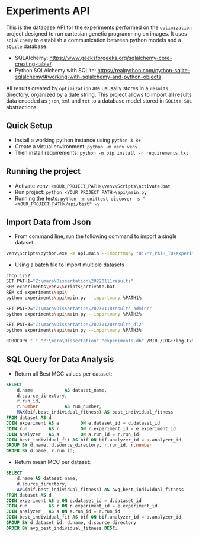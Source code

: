# Experiments API

This is the database API for the experiments performed on the `optimization` project designed 
to run cartesian genetic programming on images.
It uses `sqlalchemy` to establish a communication between python models and a `SQLite` database.
* SQLAlchemy: https://www.geeksforgeeks.org/sqlalchemy-core-creating-table/
* Python SQLAlchemy with SQLite: https://realpython.com/python-sqlite-sqlalchemy/#working-with-sqlalchemy-and-python-objects

All results created by `optimization` are ususally stores in a `results` directory, organized by a date string. 
This project allows to import all results data encoded as `json`, `xml` and `txt` 
to a database model stored in `SQLite SQL` abstractions. 

## Quick Setup

* Install a working python instance using `python 3.8+`
* Create a virtual environment: `python -m venv venv`  
* Then install requirements: `python -m pip install -r requirements.txt`

## Running the project

* Activate venv: `<YOUR_PROJECT_PATH>\venv\Scripts\activate.bat`
* Run project: `python <YOUR_PROJECT_PATH>\api\main.py`  
* Running the tests: `python -m unittest discover -s "<YOUR_PROJECT_PATH>/api/test" -v`

## Import Data from Json

* From command line, run the following command to import a single dataset
```bash
venv\Scripts\python.exe -m api.main --importmany "D:\MY_PATH_TO\experiments\scripts\results\MY_DATASET"
```

* Using a batch file to import multiple datasets
```bash
chcp 1252
SET PATH1="Z:\mara\Dissertation\20220111results"
REM experiments\venv\Scripts\activate.bat
REM cd experiments\api\
python experiments\api\main.py --importmany %PATH1%

SET PATH2="Z:\mara\Dissertation\20230118results_adminc"
python experiments\api\main.py --importmany %PATH2%

SET PATH3="Z:\mara\Dissertation\20230120results_dl2"
python experiments\api\main.py --importmany %PATH3%

ROBOCOPY "." "Z:\mara\Dissertation" "experiments.db" /MIR /LOG+:log.txt
```
## SQL Query for Data Analysis

* Return all Best MCC values per dataset:
```sql
SELECT 
    d.name            AS dataset_name,
    d.source_directory,
    r.run_id,
    r.number          AS run_number,
    MAX(bif.best_individual_fitness) AS best_individual_fitness
FROM dataset AS d
JOIN experiment AS e        ON e.dataset_id = d.dataset_id
JOIN run        AS r        ON r.experiment_id = e.experiment_id
JOIN analyzer   AS a        ON a.run_id = r.run_id
JOIN best_individual_fit AS bif ON bif.analyzer_id = a.analyzer_id
GROUP BY d.name, d.source_directory, r.run_id, r.number
ORDER BY d.name, r.run_id;
```

* Return mean MCC per dataset:
```sql
SELECT 
    d.name AS dataset_name,
    d.source_directory,
    AVG(bif.best_individual_fitness) AS avg_best_individual_fitness
FROM dataset AS d
JOIN experiment AS e ON e.dataset_id = d.dataset_id
JOIN run        AS r ON r.experiment_id = e.experiment_id
JOIN analyzer   AS a ON a.run_id = r.run_id
JOIN best_individual_fit AS bif ON bif.analyzer_id = a.analyzer_id
GROUP BY d.dataset_id, d.name, d.source_directory
ORDER BY avg_best_individual_fitness DESC;

```